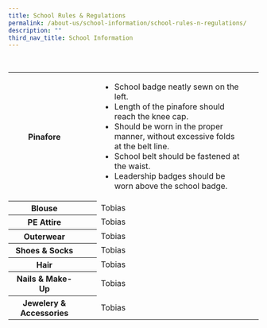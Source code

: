```yaml
---
title: School Rules & Regulations
permalink: /about-us/school-information/school-rules-n-regulations/
description: ""
third_nav_title: School Information
---
```

<table>  
  <tr>  
    <th>Pinafore<th>  
    <td><ul> 
			<li>School badge neatly sewn on the left.
<li> Length of the pinafore should reach the knee cap.
<li> Should be worn in the proper manner, without excessive folds at the belt line.
<li> School belt should be fastened at the waist.
<li>Leadership badges should be worn above the school badge.<ul><td>  
  <tr>  
	<tr>  
    <th>Blouse<th>  
    <td>Tobias<td>  
  <tr>
	<tr>  
    <th>PE Attire<th>  
    <td>Tobias<td>  
  <tr>  
	<tr>  
    <th>Outerwear<th>  
    <td>Tobias<td>  
  <tr>  
	<tr>  
    <th>Shoes & Socks<th>  
    <td>Tobias<td>  
  <tr>
	<tr>  
    <th>Hair<th>  
    <td>Tobias<td>  
  <tr>
	<tr>  
    <th>Nails & Make-Up<th>  
    <td>Tobias<td>  
  <tr>	
	<tr>  
    <th>Jewelery & Accessories<th>  
    <td>Tobias<td>  
  <tr>
<table>